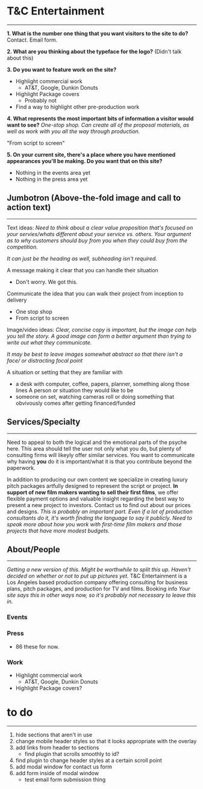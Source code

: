 # T&C Entertainment
----

__1. What is the number one thing that you want visitors to the site to do?__
Contact. Email form.

__2. What are you thinking about the typeface for the logo?__
(Didn't talk about this)

__3. Do you want to feature work on the site?__
- Highlight commercial work
    - AT&T, Google, Dunkin Donuts
- Highlight Package covers
    - Probably not
- Find a way to highlight other pre-production work

__4. What represents the most important bits of information a visitor would want to see?__
_One-stop shop. Can create all of the proposal materials, as well as work with you all the way through production._

"From script to screen"

__5. On your current site, there's a place where you have mentioned appearances you'll be making. Do you want that on this site?__
- Nothing in the events area yet
- Nothing in the press area yet


## Jumbotron (Above-the-fold image and call to action text)
----
Text ideas:
_Need to think about a clear value proposition that's focused on your servies/whats different about your service vs. others. Your argument as to why customers should buy from you when they could buy from the competition._

_It can just be the heading as well, subheading isn't required._

A message making it clear that you can handle their situation
- Don't worry. We got this.

Communicate the idea that you can walk their project from inception to delivery
- One stop shop
- From script to screen

Image/video ideas:
_Clear, concise copy is important, but the image can help you tell the story. A good image can form a better argument than trying to write out what they communicate._

_It may be best to leave images somewhat abstract so that there isn't a face/ or distracting focal point_

A situation or setting that they are familiar with
 - a desk with computer, coffee, papers, planner, something along those lines
A person or situation they would like to be
 - someone on set, watching cameras roll or doing something that obvivously comes after getting financed/funded

## Services/Specialty
----
Need to appeal to both the logical and the emotional parts of the psyche here. This area should tell the user not only what you do, but plenty of consulting firms will likeyly offer similar services. You want to communicate why having __you__ do it is important/what it is that you contribute beyond the paperwork.

In addition to producing our own content we specialize in creating luxury pitch packages artfully designed to represent the script or project. __In support of new film makers wanting to sell their first films__, we offer flexible payment options and valuable insight regarding the best way to present a new project to investors. Contact us to find out about our prices and designs.
_This is probably an important part. Even if a lot of production consultants do it, it's worth finding the language to say it publicly. Need to speak more about how you work with first-time film makers and those projects that have more modest budgets._


## About/People
----
_Getting a new version of this._
_Might be worthwhile to split this up._
_Haven't decided on whether or not to put up pictures yet._
T&C Entertainment is a Los Angeles based production company offering consulting for business plans, pitch packages, and production for TV and films.​
Booking info
_Your site says this in other ways now, so it's probably not necessary to leave this in._

### Events
### Press
 - 86 these for now.


### Work
- Highlight commercial work
    - AT&T, Google, Dunkin Donuts
- Highlight Package covers?



# to do
---
1. hide sections that aren't in use
2. change mobile header styles so that it looks appropriate with the overlay
3. add links from header to sections
    - find plugin that scrolls smoothly to id?
4. find plugin to change header styles at a certain scroll point
5. add modal window for contact us form
6. add form inside of modal window
    - test email form submission thing